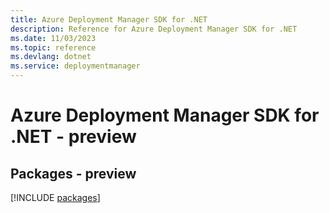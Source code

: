 ```yaml
---
title: Azure Deployment Manager SDK for .NET
description: Reference for Azure Deployment Manager SDK for .NET
ms.date: 11/03/2023
ms.topic: reference
ms.devlang: dotnet
ms.service: deploymentmanager
---
```

# Azure Deployment Manager SDK for .NET - preview
## Packages - preview
[!INCLUDE [packages](deployment-manager-index.md)]